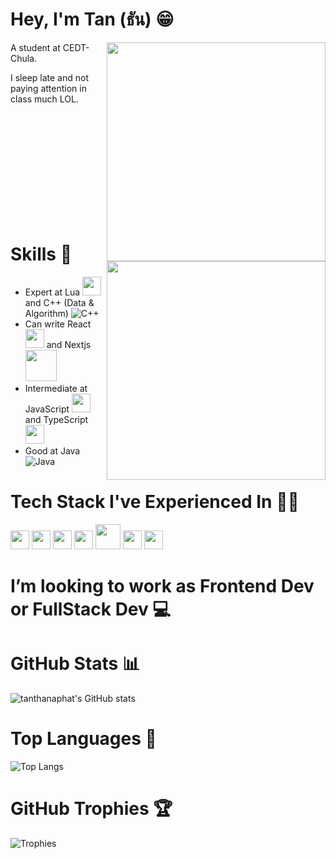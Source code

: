 # Hey, I'm Tan (ธัน) 😁
<div>
  <img align="right" src="https://c.tenor.com/r0R0N3dI3kIAAAAd/tenor.gif" height=350/>
  <img align="right" src="https://media.tenor.com/p7RN1ieWP48AAAAj/thumbs-up-cat.gif" height=350/>
</div>


A student at CEDT-Chula.

I sleep late and not paying attention in class much LOL.


<br/>
<br/>
<br/>
<br/>
<br/>
<br/>
<br/>
<br/>
<br/>
<br/>


# Skills 🤫
- Expert at Lua <img width=30 src="https://upload.wikimedia.org/wikipedia/commons/c/cf/Lua-Logo.svg"/> and C++ (Data & Algorithm) ![C++](https://img.shields.io/badge/c++-%2300599C.svg?style=for-the-badge&logo=c%2B%2B&logoColor=white)
- Can write React <img width=30 src="https://upload.wikimedia.org/wikipedia/commons/thumb/a/a7/React-icon.svg/2300px-React-icon.svg.png"/> and Nextjs <img width=50 src="https://media.dev.to/cdn-cgi/image/width=1000,height=420,fit=cover,gravity=auto,format=auto/https%3A%2F%2Fdev-to-uploads.s3.amazonaws.com%2Fuploads%2Farticles%2Frqmyy8g9dtyjap74tc34.png"/>
- Intermediate at JavaScript <img width=30 src="https://upload.wikimedia.org/wikipedia/commons/6/6a/JavaScript-logo.png"/> and TypeScript <img width=30 src="https://upload.wikimedia.org/wikipedia/commons/thumb/4/4c/Typescript_logo_2020.svg/2048px-Typescript_logo_2020.svg.png"/>
- Good at Java ![Java](https://img.shields.io/badge/java-%23ED8B00.svg?style=for-the-badge&logo=openjdk&logoColor=white)

# Tech Stack I've Experienced In 🧑‍💻
<img src="https://upload.wikimedia.org/wikipedia/commons/thumb/d/d9/Node.js_logo.svg/2560px-Node.js_logo.svg.png" height=30/>  <img src="https://upload.wikimedia.org/wikipedia/commons/thumb/9/93/MongoDB_Logo.svg/2560px-MongoDB_Logo.svg.png" height=30/>  <img src="https://thaiconfig.com/wp-content/uploads/2023/02/MySQL-Database-%E0%B8%84%E0%B8%B7%E0%B8%AD%E0%B8%AD%E0%B8%B0%E0%B9%84%E0%B8%A3.png" height=30/>  <img src="https://upload.wikimedia.org/wikipedia/commons/thumb/d/d9/Node.js_logo.svg/2560px-Node.js_logo.svg.png" height=30/>  <img src="https://1000logos.net/wp-content/uploads/2021/11/Docker-Logo.png" height=40/>  <img src="https://upload.wikimedia.org/wikipedia/commons/thumb/9/93/Amazon_Web_Services_Logo.svg/2560px-Amazon_Web_Services_Logo.svg.png" height=30/>  <img src="https://upload.wikimedia.org/wikipedia/commons/thumb/3/3c/Logo_Blender.svg/2560px-Logo_Blender.svg.png" height=30/>


# I’m looking to work as Frontend Dev or FullStack Dev 💻

# GitHub Stats 📊
![tanthanaphat's GitHub stats](https://github-readme-stats.vercel.app/api?username=tanthanaphat&show_icons=true&theme=radical)

# Top Languages 🦄
![Top Langs](https://github-readme-stats.vercel.app/api/top-langs/?username=tanthanaphat&layout=compact&theme=radical)

# GitHub Trophies 🏆

![Trophies](https://github-profile-trophy.vercel.app/?username=tanthanaphat)

